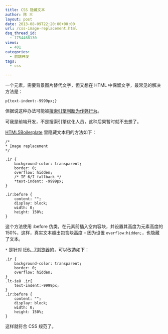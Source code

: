 ```yaml
---
title: CSS 隐藏文本
author: 陈 三
layout: post
date: 2013-08-09T22:20:00+00:00
url: /css-image-replacement.html
dsq_thread_id:
  - 1754468130
views:
  - 401
categories:
  - 前端开发
tags:
  - css

---
```

一个元素，需要背景图片替代文字，但又想在 HTML 中保留文字，最常见的解决方法是：

    p{text-indent:-9999px;}
    

但据说这种办法可能被[搜索引擎判断为作弊行为][1]。

可我是前端开发，不是搜索引擎优化人员，这种后果暂时就不去想了。

[HTML5Boilerplate][2] 里隐藏文本用的方法如下：

    /*
    * Image replacement
    */
    
    .ir {
        background-color: transparent;
        border: 0;
        overflow: hidden;
        /* IE 6/7 fallback */
        *text-indent: -9999px;
    }
    
    .ir:before {
        content: "";
        display: block;
        width: 0;
        height: 150%;
    }
    

这个方法使用 :before 伪类，在元素前插入空内容块，并设置其高度为元素高度的150%，这样，真实文本超出包含块高度 &#8211; 因为设置 `overflow:hidden;`，也隐藏了文本。

`*` 是针对 [IE6、7浏览器][3]的，可以改造如下：

    .ir {
        background-color: transparent;
        border: 0;
        overflow: hidden;
    }
    .lt-ie8 .ir{
        text-indent:-9999px;
    }
    .ir:before {
        content: "";
        display: block;
        width: 0;
        height: 150%;
    }
    

这样就符合 CSS 规范了。

 [1]: http://luigimontanez.com/2010/stop-using-text-indent-css-trick/
 [2]: https://github.com/h5bp/html5-boilerplate/blob/master/css/main.css
 [3]: http://en.wikipedia.org/wiki/CSS_filter#Star_hack